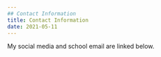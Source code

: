 ```yaml
---
## Contact Information
title: Contact Information
date: 2021-05-11
---
```

My social media and school email are linked below.
